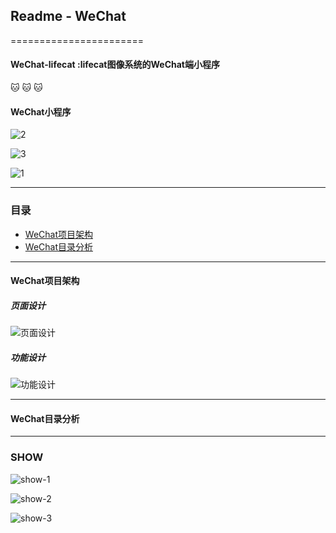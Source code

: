 ## Readme - WeChat
=======================

#### WeChat-lifecat :lifecat图像系统的WeChat端小程序
:cat: :cat: :cat:

#### WeChat小程序

![2](img/1-2.jpg)

![3](img/1-3.jpg)

![1](img/1-1.jpg)

-----------------------
### 目录
  * [WeChat项目架构](WeChat项目架构)
  * [WeChat目录分析](WeChat目录分析)

-----------------------
#### WeChat项目架构

##### 页面设计
![页面设计](img/页面设计.png)

##### 功能设计
![功能设计](img/功能设计.png)

-----------------------
#### WeChat目录分析

-----------------------
### SHOW

![show-1](img/show-1.png)

![show-2](img/show-2.png)

![show-3](img/show-3.png)
